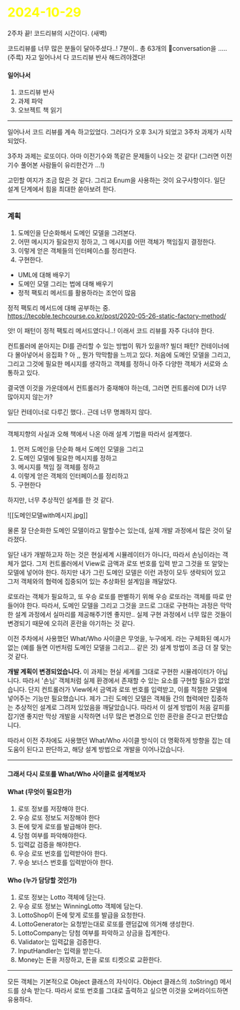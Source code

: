 # <span style="color:yellow">2024-10-29</span>
2주차 끝!
코드리뷰의 시간이다. (새벽)


코드리뷰를 너무 많은 분들이 달아주셨다..! 7분이.. 총 63개의 conversation을 ..... (주륵)
자고 일어나서 다 코드리뷰 반사 해드려야겠다! 


#### 일어나서
1. 코드리뷰 반사
2. 과제 파악
3. 오브젝트 책 읽기 


- - -

일어나서 코드 리뷰를 계속 하고있었다.
그러다가 오후 3시가 되었고 3주차 과제가 시작되었다.

3주차 과제는 로또이다. 아마 이전기수와 똑같은 문제들이 나오는 것 같다! (그러면 이전 기수 풀어본 사람들이 유리한건가 ...!)

고민할 여지가 조금 많은 것 같다. 그리고 Enum을 사용하는 것이 요구사항이다. 일단 설계 단계에서 힘을 최대한 쏟아보려 한다.


- - -

### 계획
1. 도메인을 단순화해서 도메인 모델을 그려본다.
2. 어떤 메시지가 필요한지 정하고, 그 메시지를 어떤 객체가 책임질지 결정한다.
3. 이렇게 얻은 객체들의 인터페이스를 정리한다.
4. 구현한다.




- UML에 대해 배우기
- 도메인 모델 그리는 법에 대해 배우기
- 정적 팩토리 메서드를 활용하라는 조언이 많음



정적 팩토리 메서드에 대해 공부하는 중.
https://tecoble.techcourse.co.kr/post/2020-05-26-static-factory-method/

앗! 이 패턴이 정적 팩토리 메서드였다니..! 이래서 코드 리뷰를 자주 다녀야 한다.


컨트롤러에 쏟아지는 DI를 관리할 수 있는 방법이 뭐가 있을까? 빌더 패턴? 컨테이너에 다 몰아넣어서 응집화 ?
아 ,, 뭔가 막막함을 느끼고 있다. 처음에 도메인 모델을 그리고, 그리고 그것에 필요한 메시지를 생각하고 객체를 정하니 아주 다양한 객체가 서로와 소통하고 있다.

결국엔 이것을 가운데에서 컨트롤러가 중재해야 하는데, 그러면 컨트롤러에 DI가 너무 많아지지 않는가?

일단 컨테이너로 다루긴 했다.. 근데 너무 명쾌하지 않다.


- - -

객체지향의 사실과 오해 책에서 나온 아래 설계 기법을 따라서 설계했다. 
1. 먼저 도메인을 단순화 해서 도메인 모델을 그리고
2. 도메인 모델에 필요한 메시지를 정하고
3. 메시지를 책임 질 객체를 정하고
4. 이렇게 얻은 객체의 인터페이스를 정리하고
5. 구현한다

하지만, 너무 추상적인 설계를 한 것 같다.

![[도메인모델with메시지.jpg]]

물론 잘 단순화한 도메인 모델이라고 말할수는 있는데, 실제 개발 과정에서 많은 것이 달라졌다.

일단 내가 개발하고자 하는 것은 현실세계 시뮬레이터가 아니다, 따라서 손님이라는 객체가 없다.
그저 컨트롤러에서 View로 금액과 로또 번호를 입력 받고 그것을 또 알맞는 모델에 넣어야 한다.  하지만 내가 그린 도메인 모델은 이런 과정이 모두 생략되어 있고 그저 객체와의 협력에 집중되어 있는 추상화된 설계임을 깨달았다.

로또라는 객체가 필요하고, 또 우승 로또를 판별하기 위해 우승 로또라는 객체를 따로 만들어야 한다.
따라서, 도메인 모델을 그리고 그것을 코드로 그대로 구현하는 과정은 막막한 설계 과정에서 실마리를 제공해주기엔 좋지만.. 실제 구현 과정에서 너무 많은 것들이 변경되기 때문에 오히려 혼란을 야기하는 것 같다.

이전 주차에서 사용했던 What/Who 사이클은 무엇을, 누구에게. 라는 구체화된 예시가 없는 (예를 들면 이번처럼 도메인 모델을 그리고... 같은 것) 설계 방법이 조금 더 잘 맞는 것 같다.




**개발 계획이 변경되었습니다.**
이 과제는 현실 세계를 그대로 구현한 시뮬레이터가 아닙니다. 따라서 '손님' 객체처럼 실제 환경에서 존재할 수 있는 요소를 구현할 필요가 없었습니다. 단지 컨트롤러가 View에서 금액과 로또 번호를 입력받고, 이를 적절한 모델에 넣어주는 기능만 필요했습니다. 제가 그린 도메인 모델은 객체들 간의 협력에만 집중하는 추상적인 설계로 그려져 있었음을 깨달았습니다. 따라서 이 설계 방법이 처음 갈피를 잡기엔 좋지만 막상 개발을 시작하면 너무 많은 변경으로 인한 혼란을 준다고 판단했습니다.

따라서 이전 주차에도 사용했던 What/Who 사이클 방식이 더 명확하게 방향을 잡는 데 도움이 된다고 판단하고, 해당 설계 방법으로 개발을 이어나갔습니다.



- - -


#### 그래서 다시 로또를 What/Who 사이클로 설계해보자

#### What (무엇이 필요한가)
1. 로또 정보를 저장해야 한다.
2. 우승 로또 정보도 저장해야 한다
3. 돈에 맞게 로또를 발급해야 한다.
4. 당첨 여부를 파악해야한다.
5. 입력값 검증을 해야한다.
6. 우승 로또 번호를 입력받아야 한다.
7. 우승 보너스 번호를 입력받아야 한다.


#### Who (누가 담당할 것인가)
1. 로또 정보는 Lotto 객체에 담는다.
2. 우승 로또 정보는 WinningLotto 객체에 담는다.
3. LottoShop이 돈에 맞게 로또를 발급을 요청한다.
4. LottoGenerator는 요청받는대로 로또를 랜덤값에 의거해 생성한다.
5. LottoCompany는 당첨 여부를 파악하고 상금을 집계한다.
6. Validator는 입력값을 검증한다.
7. InputHandler는 입력을 받는다.
8. Money는 돈을 저장하고, 돈을 로또 티켓으로 교환한다.



- - -

모든 객체는 기본적으로 Object 클래스의 자식이다.
Object 클래스의 .toString() 메서드를 상속 받는다.
따라서 로또 번호를 그대로 출력하고 싶으면 이것을 오버라이드하면 유용하다.